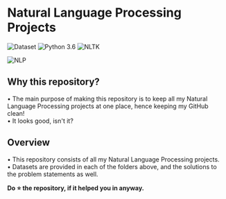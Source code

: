 # Natural Language Processing Projects
![Dataset](https://img.shields.io/badge/Dataset-Kaggle-blue.svg) ![Python 3.6](https://img.shields.io/badge/Python-3.6-brightgreen.svg) ![NLTK](https://img.shields.io/badge/Library-nltk-orange.svg)

![NLP](https://github.com/anujvyas/Natural-Language-Processing-Projects/raw/master/readme-resources/nlp-banner.png)

## Why this repository?
• The main purpose of making this repository is to keep all my Natural Language Processing projects at one place, hence keeping my GitHub clean!<br/>
• It looks good, isn't it?

## Overview
• This repository consists of all my Natural Language Processing projects.<br/>
• Datasets are provided in each of the folders above, and the solutions to the problem statements as well.

**Do ⭐ the repository, if it helped you in anyway.**
